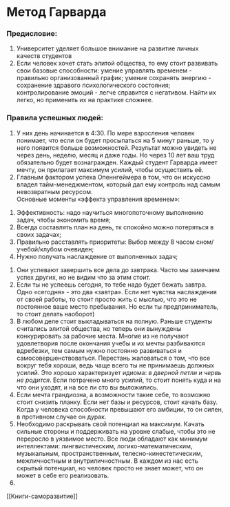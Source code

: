 # Метод Гарварда  
### Предисловие:  
1. Университет уделяет большое внимание на развитие личных качеств студентов  
2. Если человек хочет стать элитой общества, то ему стоит развивать свои базовые способности: умение управлять временем - правильно организованный график; умение сохранять энергию -  сохранение здравого психологического состояния; контролирование эмоций - легче справится с негативом. Найти их легко, но применить их на практике сложнее.  
### Правила успешных людей:  
1. У них день начинается в 4:30. По мере взросления человек понимает, что если он будет просыпаться на 5 минут раньше, то у него появится больше возможностей. Результат можно увидеть не через день, неделю, месяц  и даже годы. Но через 10 лет ваш труд обязательно будет вознагражден. Каждый студент Гарварда имеет мечту, он прилагает максимум усилий, чтобы осуществить её.  
2. Главным фактором успеха Опеннгеймера в том, что он искуссно владел тайм-менеджментом, который дал ему контроль над самым невозвратным ресурсом.  
Основные моменты «эффекта управления временем»:  
1) Эффективность: надо научиться многопоточному выполнению задач, чтобы экономить время;  
2) Всегда составлять план на день, тк спокойно можно потеряться в своих задачах;  
3) Правильно расставлять приоритеты: Выбор между 8 часом сном/учебой/клубом очевиден;  
4) Нужно получать наслаждение от выполненных задач;   
1. Они успевают завершить все дела до завтрака. Часто мы замечаем успех других, но не видим что за этим стоит.  
2. Если ты не успеешь сегодня, то тебе надо будет бежать завтра. Одно «сегодня» - это два «завтра». Если нет чувства наслаждения от своей работы, то стоит просто жить с мыслью, что это не постоянное ваше место пребывания. Но если ты предприниматель, то стоит делать наоборот)  
3. В любом деле стоит выкладываться на полную. Раньше студенты считались элитой общества, но теперь они вынуждены конкурировать за рабочие места. Многие из не получают удовлетвория после окончания учебы и их мечты разбиваются вдребезки, тем самым нужно постоянно развиваться и самосовершенствоваться. Перестань жаловаться о том, что все вокруг тебя хороши, ведь чаще всего ты не принимаешь должных усилий. Это хорошо характеризует идиома: *в дверной петли и червь не родится*. Если потрачено много усилий, то стоит понять куда и на что они уходят, и на все ли сто вы выложились.  
4. Если мечта грандиозна, а возможности такие себе, то возможно стоит снизить планку. Если нет базы и ресурсов, стоит качать базу. Когда у человека  способности превышают его амбиции, то он силен, в противном случае он дурак.   
5. Необходимо раскрывать свой потенциал на максимум. Качать сильные стороны и поддерживать на уровне слабые, чтобы это не переросло в уязвимое место. Все люди обладают как минимум интеллектами: лингвистическим, логико-математическим, музыкальным, пространственным, телесно-кинестетическим, межличностным и внутриличностным. В каждом из нас есть скрытый потенциал, но человек просто не знает может, что он может в себе его реализовать.  
6.   
[[Книги-саморазвитие]]